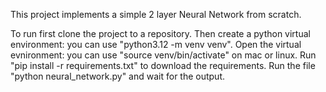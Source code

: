This project implements a simple 2 layer Neural Network from scratch.

To run first clone the project to a repository.
Then create a python virtual environment: you can use "python3.12 -m venv venv".
Open the virtual evnironment: you can use "source venv/bin/activate" on mac or linux.
Run "pip install -r requirements.txt" to download the requirements.
Run the file "python neural_network.py" and wait for the output.
